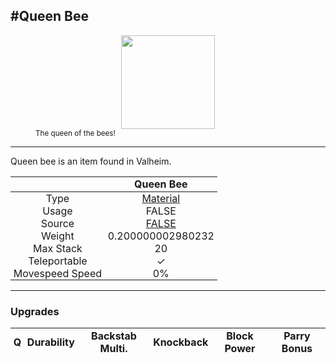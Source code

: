 <meta property="og:title" content="Queen Bee - MoreValheim" /><meta property="og:type" content="website" /><meta property="og:image" content="/assets/queen_bee.png" /><meta property="og:description" content="Queen Bee is an item found in Valheim." /><meta name="theme-color" content="#546D78"><meta name="twitter:card" content="summary_large_image">
#Queen Bee
-------------
<style>img {width:20px;}.tb {width:150px;display: block;margin-left: auto;margin-right: auto;}</style>

<style>.md-typeset table:not([class]) th:not([align]) {min-width:unset!important;}</style>
<style>td{padding:0em 0.3em!important;text-align:center!important;border-left:.05rem solid var(--md-default-fg-color--lightest)}</style>

<style>th{padding:0.1em 0.3em!important;text-align:center!important;font-weight:bold}</style>

<style>pre{text-align:right!important}</style>
<style>table tr td:first-child {border-left: 0;};</style>

<figure><img src="/assets/queen_bee.png" class="tb" /><figcaption><small>The queen of the bees!</small></figcaption></figure>

-------------

Queen bee is an item found in Valheim.

|        | Queen Bee              |
| ----------- | ------------------------------------ |
| Type | [Material](../../types/material)
| Usage | FALSE<br>
| Source | [FALSE](../../items/false)
| Weight | 0.200000002980232 |
| Max Stack | 20 |
| Teleportable | ✓
| Movespeed Speed | 0%


-------------

### Upgrades
| Q | Durability | Backstab Multi. | Knockback | Block Power | Parry Bonus
| - | - | - | - | - | - 
